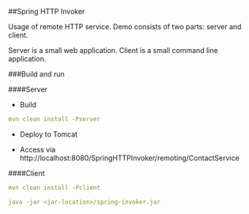 ##Spring HTTP Invoker

Usage of remote HTTP service. Demo consists of two parts: server and client.

Server is a small web application. Client is a small command line application.

###Build and run

####Server
- Build
```yaml
mvn clean install -Pserver
```

- Deploy to Tomcat

- Access via http://localhost:8080/SpringHTTPInvoker/remoting/ContactService

####Client
````yaml
mvn clean install -Pclient

java -jar <jar-location>/spring-invoker.jar
````
